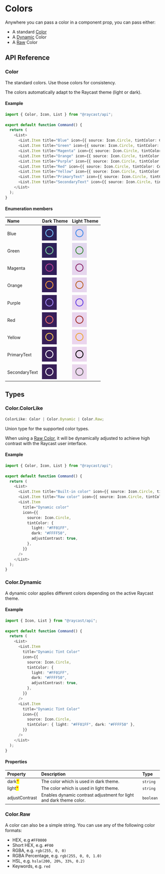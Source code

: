 # Colors

Anywhere you can pass a color in a component prop, you can pass either:

- A standard [Color](#color)
- A [Dynamic](#color.dynamic) Color
- A [Raw](#color.raw) Color

## API Reference

### Color

The standard colors. Use those colors for consistency.

The colors automatically adapt to the Raycast theme (light or dark).

#### Example

```typescript
import { Color, Icon, List } from "@raycast/api";

export default function Command() {
  return (
    <List>
      <List.Item title="Blue" icon={{ source: Icon.Circle, tintColor: Color.Blue }} />
      <List.Item title="Green" icon={{ source: Icon.Circle, tintColor: Color.Green }} />
      <List.Item title="Magenta" icon={{ source: Icon.Circle, tintColor: Color.Magenta }} />
      <List.Item title="Orange" icon={{ source: Icon.Circle, tintColor: Color.Orange }} />
      <List.Item title="Purple" icon={{ source: Icon.Circle, tintColor: Color.Purple }} />
      <List.Item title="Red" icon={{ source: Icon.Circle, tintColor: Color.Red }} />
      <List.Item title="Yellow" icon={{ source: Icon.Circle, tintColor: Color.Yellow }} />
      <List.Item title="PrimaryText" icon={{ source: Icon.Circle, tintColor: Color.PrimaryText }} />
      <List.Item title="SecondaryText" icon={{ source: Icon.Circle, tintColor: Color.SecondaryText }} />
    </List>
  );
}
```

#### Enumeration members

| Name          | Dark Theme                                               | Light Theme                                         |
| :------------ | :------------------------------------------------------- | :-------------------------------------------------- |
| Blue          | ![](../../.gitbook/assets/color-dark-blue.png)           | ![](../../.gitbook/assets/color-blue.png)           |
| Green         | ![](../../.gitbook/assets/color-dark-green.png)          | ![](../../.gitbook/assets/color-green.png)          |
| Magenta       | ![](../../.gitbook/assets/color-dark-magenta.png)        | ![](../../.gitbook/assets/color-magenta.png)        |
| Orange        | ![](../../.gitbook/assets/color-dark-orange.png)         | ![](../../.gitbook/assets/color-orange.png)         |
| Purple        | ![](../../.gitbook/assets/color-dark-purple.png)         | ![](../../.gitbook/assets/color-purple.png)         |
| Red           | ![](../../.gitbook/assets/color-dark-red.png)            | ![](../../.gitbook/assets/color-red.png)            |
| Yellow        | ![](../../.gitbook/assets/color-dark-yellow.png)         | ![](../../.gitbook/assets/color-yellow.png)         |
| PrimaryText   | ![](../../.gitbook/assets/color-dark-primary-text.png)   | ![](../../.gitbook/assets/color-primary-text.png)   |
| SecondaryText | ![](../../.gitbook/assets/color-dark-secondary-text.png) | ![](../../.gitbook/assets/color-secondary-text.png) |

## Types

### Color.ColorLike

```typescript
ColorLike: Color | Color.Dynamic | Color.Raw;
```

Union type for the supported color types.

When using a [Raw Color](#color.raw), it will be dynamically adjusted to achieve high contrast with the Raycast user interface.

#### Example

```typescript
import { Color, Icon, List } from "@raycast/api";

export default function Command() {
  return (
    <List>
      <List.Item title="Built-in color" icon={{ source: Icon.Circle, tintColor: Color.Red }} />
      <List.Item title="Raw color" icon={{ source: Icon.Circle, tintColor: "#FF0000" }} />
      <List.Item
        title="Dynamic color"
        icon={{
          source: Icon.Circle,
          tintColor: {
            light: "#FF01FF",
            dark: "#FFFF50",
            adjustContrast: true,
          },
        }}
      />
    </List>
  );
}
```

### Color.Dynamic

A dynamic color applies different colors depending on the active Raycast theme.

#### Example

```typescript
import { Icon, List } from "@raycast/api";

export default function Command() {
  return (
    <List>
      <List.Item
        title="Dynamic Tint Color"
        icon={{
          source: Icon.Circle,
          tintColor: {
            light: "#FF01FF",
            dark: "#FFFF50",
            adjustContrast: true,
          },
        }}
      />
      <List.Item
        title="Dynamic Tint Color"
        icon={{
          source: Icon.Circle,
          tintColor: { light: "#FF01FF", dark: "#FFFF50" },
        }}
      />
    </List>
  );
}
```

#### Properties

| Property | Description | Type |
| :--- | :--- | :--- |
| dark<mark style="color:red;">*</mark> | The color which is used in dark theme. | <code>string</code> |
| light<mark style="color:red;">*</mark> | The color which is used in light theme. | <code>string</code> |
| adjustContrast | Enables dynamic contrast adjustment for light and dark theme color. | <code>boolean</code> |

### Color.Raw

A color can also be a simple string. You can use any of the following color formats:

- HEX, e.g `#FF0000`
- Short HEX, e.g. `#F00`
- RGBA, e.g. `rgb(255, 0, 0)`
- RGBA Percentage, e.g. `rgb(255, 0, 0, 1.0)`
- HSL, e.g. `hsla(200, 20%, 33%, 0.2)`
- Keywords, e.g. `red`
